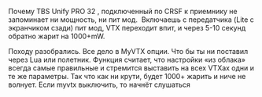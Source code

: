 Почему TBS Unify PRO 32 , подключенный по CRSF к приемнику не запоминает ни мощность, ни пит мод. ‌ Включаешь с передатчика (Lite с экранчиком сзади) пит мод, VTX переходит впит, и через 5-10 секунд обратно жарит на 1000+mW.

Походу разобрались. Все дело в MyVTX опции. Что бы ты ни поставил через Lua или полетник. Функция считает, что настройки «из облака» всегда самые правильные и стремится выставить на всех VTXах одни и те же параметры. Так что как ни крути, будет 1000+ жарить и ниче не волнует. Если myvtx выключить, то начнёт слушаться
